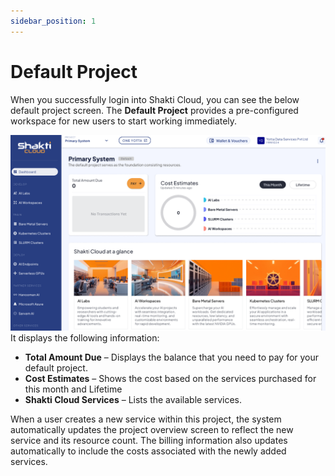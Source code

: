 ```yaml
---
sidebar_position: 1
---
```

# Default Project

When you successfully login into Shakti Cloud, you can see the below default project screen. The **Default Project** provides a pre-configured workspace for new users to start working immediately. 

![Default Project](img/DefaultProject.png)
It displays the following information:
- **Total Amount Due** – Displays the balance that you need to pay for your default project.
- **Cost Estimates** – Shows the cost based on the services purchased for this month and Lifetime
- **Shakti Cloud Services** – Lists the available services.

When a user creates a new service within this project, the system automatically updates the project overview screen to reflect the new service and its resource count. The billing information also updates automatically to include the costs associated with the newly added services.